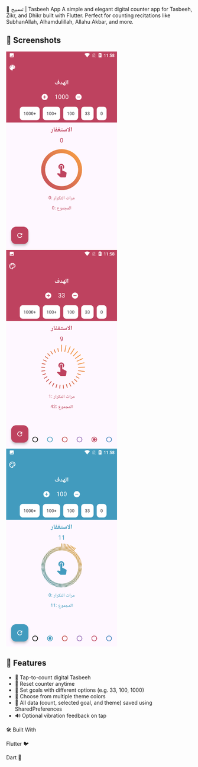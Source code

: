 🕌 تسبيح | Tasbeeh App
A simple and elegant digital counter app for Tasbeeh, Zikr, and Dhikr built with Flutter. Perfect for counting recitations like SubhanAllah, Alhamdulillah, Allahu Akbar, and more.

## 📱 Screenshots

<img src="tasbeeh%20screens/1.png" width="300" alt="Tasbeeh App Screenshot">
<img src="tasbeeh%20screens/2.png" width="300" alt="Tasbeeh App Screenshot">
<img src="tasbeeh%20screens/3.png" width="300" alt="Tasbeeh App Screenshot">

## 🌟 Features

- 🔢 Tap-to-count digital Tasbeeh
- 🔄 Reset counter anytime
- 🎯 Set goals with different options (e.g. 33, 100, 1000)
- 🎨 Choose from multiple theme colors
- 💾 All data (count, selected goal, and theme) saved using SharedPreferences
- 🔊 Optional vibration feedback on tap 

🛠️ Built With

Flutter 🐦

Dart 💙
